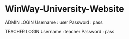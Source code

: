 # WinWay-University-Website

ADMIN LOGIN 
Username : user
Password : pass

TEACHER LOGIN 
Username : teacher
Password : pass
